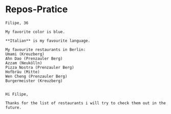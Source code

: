 # Repos-Pratice


    Filipe, 36
    
    My favorite color is blue.
    
    **Italian** is my favourite language.
    
    My favourite restaurants in Berlin:
    Umami (Kreuzberg)
    Ahn Dao (Prenzauler Berg)
    Azzam (Neukölln)
    Pizza Nostra (Prenzauler Berg)
    Hofbräu (Mitte)
    Wen Cheng (Prenzauler Berg)
    Burgermeister (Kreuzberg)
    

    Hi Filipe,

    Thanks for the list of restaurants i will try to check them out in the future.
    
